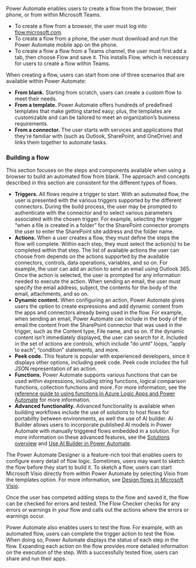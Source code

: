 Power Automate enables users to create a flow from the browser, their phone, or from within Microsoft Teams.

 -  To create a flow from a browser, the user must log into [flow.microsoft.com](https://flow.microsoft.com/?azure-portal=true).
 -  To create a flow from a phone, the user must download and run the Power Automate mobile app on the phone.
 -  To create a flow a flow from a Teams channel, the user must first add a tab, then choose Flow and save it. This installs Flow, which is necessary for users to create a flow within Teams.

When creating a flow, users can start from one of three scenarios that are available within Power Automate:

 -  **From blank.** Starting from scratch, users can create a custom flow to meet their needs.
 -  **From a template.** Power Automate offers hundreds of predefined templates that make getting started easy; plus, the templates are customizable and can be tailored to meet an organization’s business requirements.
 -  **From a connector.** The user starts with services and applications that they're familiar with (such as Outlook, SharePoint, and OneDrive) and links them together to automate tasks.

### Building a flow

This section focuses on the steps and components available when using a browser to build an automated flow from blank. The approach and concepts described in this section are consistent for the different types of flows.

 -  **Triggers.** All flows require a trigger to start. With an automated flow, the user is presented with the various triggers supported by the different connectors. During the build process, the user may be prompted to authenticate with the connector and to select various parameters associated with the chosen trigger. For example, selecting the trigger “when a file is created in a folder” for the SharePoint connector prompts the user to enter the SharePoint site address and the folder name.
 -  **Actions.** When a user creates a flow, they must define the steps the flow will complete. Within each step, they must select the action(s) to be completed within that step. The list of available actions the user can choose from depends on the actions supported by the available connectors, controls, data operations, variables, and so on. For example, the user can add an action to send an email using Outlook 365. Once the action is selected, the user is prompted for any information needed to execute the action. When sending an email, the user must specify the email address, subject, the contents for the body of the email, attachments, and so on. ‎
 -  **Dynamic content.** When configuring an action, Power Automate gives users the option to create expressions and add dynamic content from the apps and connectors already being used in the flow. For example, when sending an email, Power Automate can include in the body of the email the content from the SharePoint connector that was used in the trigger, such as the Content type, File name, and so on. If the dynamic content isn't immediately displayed, the user can search for it. Included in the set of actions are controls, which include “do until” loops, “apply to each”, “condition” statements, and more.
 -  **Peek code.** This feature is popular with experienced developers, since it displays other options, including peek code. Peek code includes the full JSON representation of an action.
 -  **Functions.** Power Automate supports various functions that can be used within expressions, including string functions, logical comparison functions, collection functions and more. For more information, see the [reference guide to using functions in Azure Logic Apps and Power Automate](/azure/logic-apps/workflow-definition-language-functions-reference) for more information.
 -  **Advanced functionality.** Advanced functionality is available when building workflows include the use of solutions to host flows for portability between environments, as well the use of AI builder. AI Builder allows users to incorporate published AI models in Power Automate with manually triggered flows embedded in a solution. For more information on these advanced features, see the [Solutions overview](/power-automate/overview-solution-flows) and [Use AI Builder in Power Automate](/ai-builder/use-in-flow-overview).

The Power Automate Designer is a feature-rich tool that enables users to configure every detail of flow logic. Sometimes, users may want to sketch the flow before they start to build it. To sketch a flow, users can start Microsoft Visio directly from within Power Automate by selecting Visio from the templates option. For more information, see [Design flows in Microsoft Visio](/power-automate/visio-flows).

Once the user has competed adding steps to the flow and saved it, the flow can be checked for errors and tested. The Flow Checker checks for any errors or warnings in your flow and calls out the actions where the errors or warnings occur.

Power Automate also enables users to test the flow. For example, with an automated flow, users can complete the trigger action to test the flow. When doing so, Power Automate displays the status of each step in the flow. Expanding each action on the flow provides more detailed information on the execution of the step. With a successfully tested flow, users can share and run their apps.
